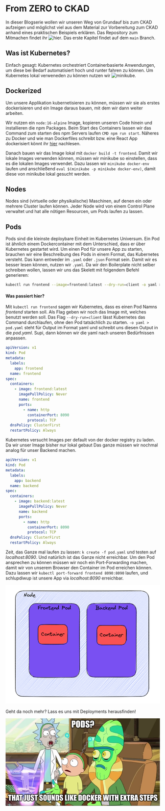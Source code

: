 # From ZERO to CKAD
In dieser Blogserie wollen wir unseren Weg von Grundauf bis zum CKAD aufzeigen und möglichst viel aus dem Material
zur Vorbereitung zum CKAD anhand eines praktischen Beispiels erklären. Das Repository zum Mitmachen findet ihr 
![hier](https://github.com/mayflower/fromzerotockad).
Das erste Kapitel findet auf dem `main` Branch.

## Was ist Kubernetes?
Einfach gesagt: Kubernetes orchestriert Containerbasierte Anwendungen, um diese bei Bedarf automatisiert hoch und runter
fahren zu können. Um Kubernetes lokal verweneden zu können nutzen wir ![minikube](https://kubernetes.io/de/docs/tasks/tools/install-minikube/).

## Dockerized
Um unsere Applikation kubernetisieren zu können, müssen wir sie als erstes dockerisieren und ein Image daraus bauen,
mit dem wir dann weiter arbeiten.

Wir nutzen ein `node:16-alpine` Image, kopieren unseren Code hinein und installieren die npm Packages.
Beim Start des Containers lassen wir das Command zum starten des npm Servers laufen `CMD npm run start`.
Näheres zu Docker und wie man Dockerfiles schreibt bzw. eine React App dockerisiert könnt ihr 
[hier](https://blog.mayflower.de/13652-containerizing-django-react-docker.html) nachlesen.

Danach bauen wir das Image lokal mit `docker build -t frontend`. Damit wir lokale Images verwenden können, müssen wir 
minikube so einstellen, dass es die lokalen Images verwendet. Dazu lassen wir `minikube docker-env` laufen und anschließend 
`eval $(minikube -p minikube docker-env)`, damit diese von minikube lokal gesucht werden.

## Nodes
Nodes sind (virtuelle oder physikalische) Maschinen, auf denen ein oder mehrere Cluster laufen können. Jeder Node wird 
von einem Control Plane verwaltet und hat alle nötigen Resourcen, um Pods laufen zu lassen.

## Pods
Pods sind die kleinste deploybare Einheit im Kubernetes Universum. Ein Pod ist ähnlich einem Dockercontainer
mit dem Unterschied, dass er über Kubernetes gestartet wird. Um einen Pod für unsere App zu starten, brauchen
wir eine Beschreibung des Pods in einem Format, das Kubernetes versteht. Das kann entweder im `.yaml` oder `.json`
Format sein. Damit wir es besser lesen können, nutzen wir `.yaml`. Da wir den Boilerplate nicht selber schreiben
wollen, lassen wir uns das Skelett mit folgendem Befehl generieren:

```bash
kubectl run frontend --image=frontend:latest --dry-run=client -o yaml > pod.yaml
```

#### Was passiert hier?
Mit `kubectl run frontend` sagen wir Kubernetes, dass es einen Pod Namns *frontend* starten soll. Als Flag geben
wir noch das Image mit, welches benutzt werden soll. Das Flag `--dry-run=client` lässt Kubernetes das Command
durchlaufen, ohne den Pod tatsächlich zu starten. `-o yaml > pod.yaml` steht für Output im Format yaml und schreibt
uns diesen Output in die *pod.yaml*.
Supi, dann können wir die yaml nach unseren Bedürfnissen anpassen.

```yaml
apiVersion: v1
kind: Pod
metadata:
  labels:
    app: frontend
  name: frontend
spec:
  containers:
    - image: frontend:latest
      imagePullPolicy: Never
      name: frontend
      ports:
        - name: http
          containerPort: 8090
          protocol: TCP
  dnsPolicy: ClusterFirst
  restartPolicy: Always
```

Kubernetes versucht Images per default von der docker registry zu laden. Da wir unser Image bisher nur lokal gebaut
Das ganze müssen wir nochmal analog für unser Backend machen.

```yaml
apiVersion: v1
kind: Pod
metadata:
  labels:
    app: backend
  name: backend
spec:
  containers:
    - image: backend:latest
      imagePullPolicy: Never
      name: backend
      ports:
        - name: http
          containerPort: 8090
          protocol: TCP
  dnsPolicy: ClusterFirst
  restartPolicy: Always
```

Zeit, das Ganze mal laufen zu lassen: `k create -f pod.yaml` und testen auf *localhost:8090*.
Und natürlich ist das Ganze nicht erreichbar. Um den Pod ansprechen zu können müssen wir noch ein Port-Forwarding
machen, damit wir von unserem Browser den Container im Pod erreichen können. Dazu lassen wir 
`kubectl port-forward frontend 8090:8090` laufen, und schlupdiwup ist unsere App via *localhost:8090* erreichbar.

![Pod Grafik](./pictures/pod_grafik.png)

Geht da noch mehr? Lass es uns mit Deployments herausfinden!

![Docker with extra steps](./pictures/extrasteps.jpg)

